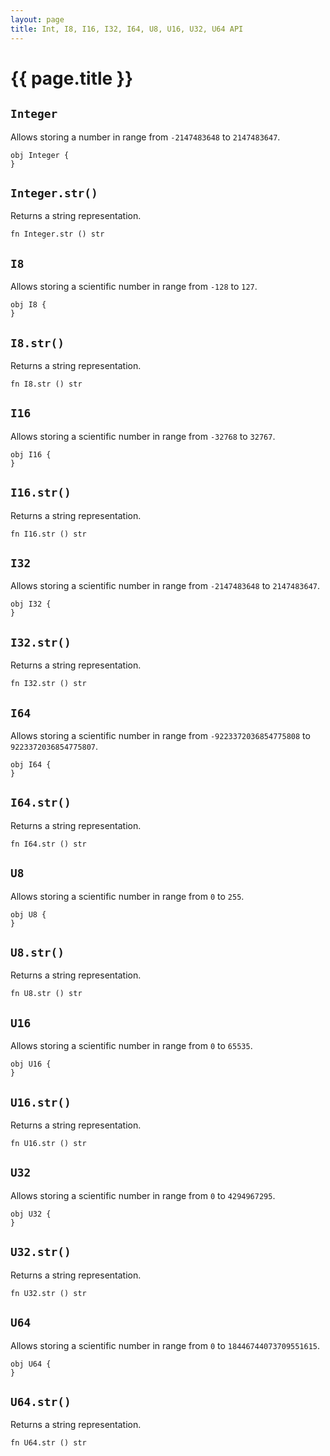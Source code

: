 ```yaml
---
layout: page
title: Int, I8, I16, I32, I64, U8, U16, U32, U64 API
---
```


# {{ page.title }}

## `Integer`
Allows storing a number in range from `-2147483648` to `2147483647`.

```the
obj Integer {
}
```

## `Integer.str()`
Returns a string representation.

```the
fn Integer.str () str
```

## `I8`
Allows storing a scientific number in range from `-128` to `127`.

```the
obj I8 {
}
```

## `I8.str()`
Returns a string representation.

```the
fn I8.str () str
```

## `I16`
Allows storing a scientific number in range from `-32768` to `32767`.

```the
obj I16 {
}
```

## `I16.str()`
Returns a string representation.

```the
fn I16.str () str
```

## `I32`
Allows storing a scientific number in range from `-2147483648` to `2147483647`.

```the
obj I32 {
}
```

## `I32.str()`
Returns a string representation.

```the
fn I32.str () str
```

## `I64`
Allows storing a scientific number in range from `-9223372036854775808` to `9223372036854775807`.

```the
obj I64 {
}
```

## `I64.str()`
Returns a string representation.

```the
fn I64.str () str
```

## `U8`
Allows storing a scientific number in range from `0` to `255`.

```the
obj U8 {
}
```

## `U8.str()`
Returns a string representation.

```the
fn U8.str () str
```

## `U16`
Allows storing a scientific number in range from `0` to `65535`.

```the
obj U16 {
}
```

## `U16.str()`
Returns a string representation.

```the
fn U16.str () str
```

## `U32`
Allows storing a scientific number in range from `0` to `4294967295`.

```the
obj U32 {
}
```

## `U32.str()`
Returns a string representation.

```the
fn U32.str () str
```

## `U64`
Allows storing a scientific number in range from `0` to `18446744073709551615`.

```the
obj U64 {
}
```

## `U64.str()`
Returns a string representation.

```the
fn U64.str () str
```
